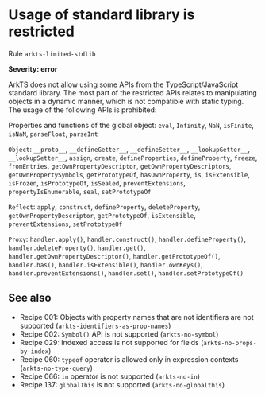 #  Usage of standard library is restricted

Rule ``arkts-limited-stdlib``

**Severity: error**

ArkTS does not allow using some APIs from the TypeScript/JavaScript standard library.
The most part of the restricted APIs relates to manipulating objects in a
dynamic manner, which is not compatible with static typing. The usage of
the following APIs is prohibited:

Properties and functions of the global object: ``eval``,
``Infinity``, ``NaN``, ``isFinite``, ``isNaN``, ``parseFloat``, ``parseInt``

``Object``: ``__proto__``, ``__defineGetter__``, ``__defineSetter__``,
``__lookupGetter__``, ``__lookupSetter__``, ``assign``, ``create``,
``defineProperties``, ``defineProperty``, ``freeze``,
``fromEntries``, ``getOwnPropertyDescriptor``, ``getOwnPropertyDescriptors``,
``getOwnPropertySymbols``, ``getPrototypeOf``,
``hasOwnProperty``, ``is``, ``isExtensible``, ``isFrozen``,
``isPrototypeOf``, ``isSealed``, ``preventExtensions``,
``propertyIsEnumerable``, ``seal``, ``setPrototypeOf``

``Reflect``: ``apply``, ``construct``, ``defineProperty``, ``deleteProperty``,
``getOwnPropertyDescriptor``, ``getPrototypeOf``, ``isExtensible``,
``preventExtensions``, ``setPrototypeOf``

``Proxy``: ``handler.apply()``, ``handler.construct()``,
``handler.defineProperty()``, ``handler.deleteProperty()``, ``handler.get()``,
``handler.getOwnPropertyDescriptor()``, ``handler.getPrototypeOf()``,
``handler.has()``, ``handler.isExtensible()``, ``handler.ownKeys()``,
``handler.preventExtensions()``, ``handler.set()``, ``handler.setPrototypeOf()``


## See also

- Recipe 001:  Objects with property names that are not identifiers are not supported (``arkts-identifiers-as-prop-names``)
- Recipe 002:  ``Symbol()`` API is not supported (``arkts-no-symbol``)
- Recipe 029:  Indexed access is not supported for fields (``arkts-no-props-by-index``)
- Recipe 060:  ``typeof`` operator is allowed only in expression contexts (``arkts-no-type-query``)
- Recipe 066:  ``in`` operator is not supported (``arkts-no-in``)
- Recipe 137:  ``globalThis`` is not supported (``arkts-no-globalthis``)


